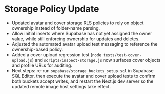 # Storage Policy Update

- Updated avatar and cover storage RLS policies to rely on object ownership instead of folder-name parsing.
- Allow initial inserts where Supabase has not yet assigned the owner value, while still enforcing ownership for updates and deletes.
- Adjusted the automated avatar upload test messaging to reference the ownership-based policy.
- Added a cover upload regression test (`node tests/test-cover-upload.js`) and `scripts/inspect-storage.js` now surfaces cover objects and profile URLs for auditing.
- Next steps: re-run `supabase/storage_buckets_setup.sql` in Supabase SQL Editor, then execute the avatar and cover upload tests to confirm both buckets accept writes, and restart the Next.js dev server so the updated remote image host settings take effect.
